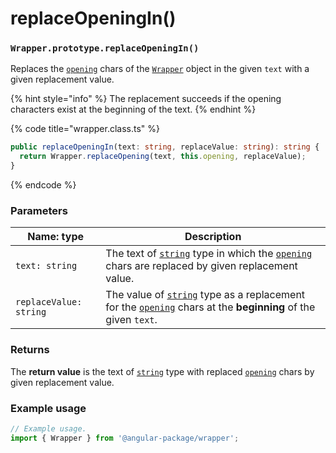 # replaceOpeningIn()

### `Wrapper.prototype.replaceOpeningIn()`

Replaces the [`opening`](../../../wrap/instance/accessors/#wrap.prototype.opening) chars of the [`Wrapper`](../../wrapper.md) object in the given `text` with a given replacement value.

{% hint style="info" %}
The replacement succeeds if the opening characters exist at the beginning of the text.
{% endhint %}

{% code title="wrapper.class.ts" %}
```typescript
public replaceOpeningIn(text: string, replaceValue: string): string {
  return Wrapper.replaceOpening(text, this.opening, replaceValue);
}
```
{% endcode %}

### Parameters

| Name: type             | Description                                                                                                                                                                                                                                                           |
| ---------------------- | --------------------------------------------------------------------------------------------------------------------------------------------------------------------------------------------------------------------------------------------------------------------- |
| `text: string`         | The text of [`string`](https://developer.mozilla.org/en-US/docs/Web/JavaScript/Reference/Global\_Objects/String) type in which the [`opening`](../../../wrap/instance/accessors/#wrap.prototype.opening) chars are replaced by given replacement value.               |
| `replaceValue: string` | The value of [`string`](https://developer.mozilla.org/en-US/docs/Web/JavaScript/Reference/Global\_Objects/String) type as a replacement for the [`opening`](../../../wrap/instance/accessors/#wrap.prototype.opening) chars at the **beginning** of the given `text`. |

### Returns

The **return value** is the text of [`string`](https://developer.mozilla.org/en-US/docs/Web/JavaScript/Reference/Global\_Objects/String) type with replaced [`opening`](../../../wrap/instance/accessors/#wrap.prototype.opening) chars by given replacement value.

### Example usage

```typescript
// Example usage.
import { Wrapper } from '@angular-package/wrapper';


```
